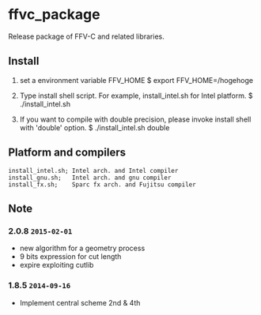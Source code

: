 # ffvc_package

Release package of FFV-C and related libraries.


## Install
1) set a environment variable FFV_HOME
  $ export FFV_HOME=/hogehoge

2) Type install shell script. For example, install_intel.sh for Intel platform.
  $ ./install_intel.sh

3) If you want to compile with double precision, please invoke install shell with 'double' option.
  $ ./install_intel.sh double



## Platform and compilers
	install_intel.sh; Intel arch. and Intel compiler
	install_gnu.sh;   Intel arch. and gnu compiler
	install_fx.sh;    Sparc fx arch. and Fujitsu compiler



## Note

### 2.0.8 `2015-02-01`
- new algorithm for a geometry process
- 9 bits expression for cut length
- expire exploiting cutlib

### 1.8.5 `2014-09-16`
- Implement central scheme 2nd & 4th 
